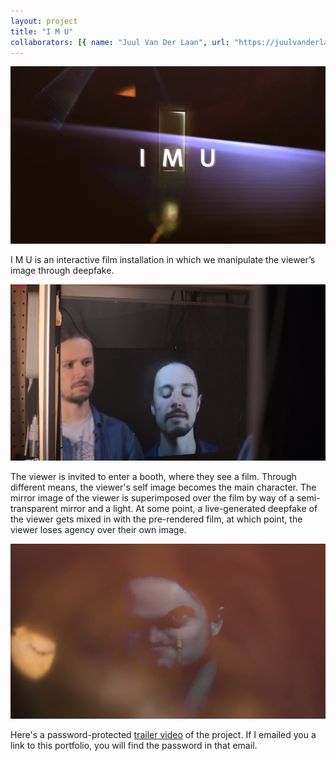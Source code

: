 ```yaml
---
layout: project
title: "I M U"
collaborators: [{ name: "Juul Van Der Laan", url: "https://juulvanderlaan.nl"}]
---
```

![I M U](./imu.jpg)

I M U is an interactive film installation in which we manipulate the viewer’s image through deepfake.

![I M U](./imu-3.png)

The viewer is invited to enter a booth, where they see a film. Through different means, the viewer's self image becomes the main character. The mirror image of the viewer is superimposed over the film by way of a semi-transparent mirror and a light. At some point, a live-generated deepfake of the viewer gets mixed in with the pre-rendered film, at which point, the viewer loses agency over their own image.

![I M U](./imu-2.png)

Here's a password-protected [trailer video](https://vimeo.com/910411587) of the project. If I emailed you a link to this portfolio, you will find the password in that email.
